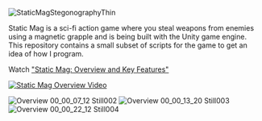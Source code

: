 
![StaticMagStegonographyThin](https://user-images.githubusercontent.com/52022661/234994382-ef05e863-c3c0-414c-b1d2-012790817c23.png)

Static Mag is a sci-fi action game where you steal weapons from enemies using a magnetic grapple and is being built with the Unity game engine. This repository contains a small subset of scripts for the game to get an idea of how I program.

Watch ["Static Mag: Overview and Key Features"](https://www.youtube.com/watch?v=nDraKM92OQI)

[![Static Mag Overview Video](https://user-images.githubusercontent.com/52022661/235011495-68117a46-e003-4dda-8ded-2d8106832e31.png)](https://youtu.be/nDraKM92OQI)

![Overview 00_00_07_12 Still002](https://user-images.githubusercontent.com/52022661/234996825-0096c71f-583c-4a89-ae80-0caac6f0a687.png)
![Overview 00_00_13_20 Still003](https://user-images.githubusercontent.com/52022661/234997708-c53d437c-7ea6-4847-b0d9-0c5f4fcad0b1.png)
![Overview 00_00_22_12 Still004](https://user-images.githubusercontent.com/52022661/234998429-a32fbcec-79ea-41f2-b0e7-dc39e9008120.png)
